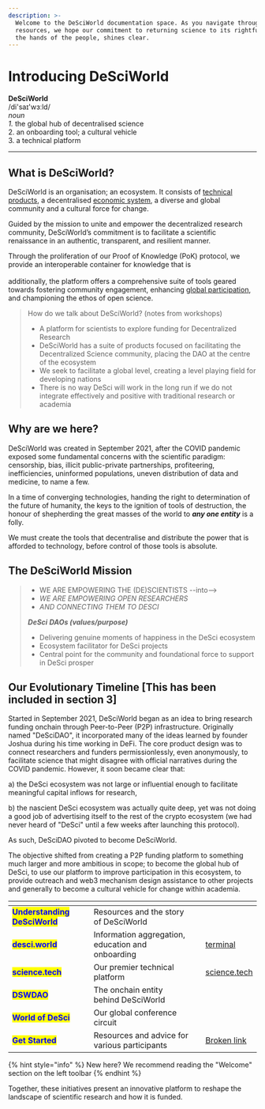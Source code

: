 ```yaml
---
description: >-
  Welcome to the DeSciWorld documentation space. As you navigate through our
  resources, we hope our commitment to returning science to its rightful place,
  the hands of the people, shines clear.
---
```


# Introducing DeSciWorld

**DeSciWorld**\
/di'saɪ'wɜːld/\
_noun_\
&#x20;   _1._ the global hub of decentralised science\
&#x20;   2\. an onboarding tool; a cultural vehicle\
&#x20;   3\. a technical platform

***

## What is DeSciWorld?

DeSciWorld is an organisation; an ecosystem. It consists of [technical products](ecosystem/science.tech/), a decentralised [economic system](broken-reference), a diverse and global community and a cultural force for change.&#x20;

Guided by the mission to unite and empower the decentralized research community, DeSciWorld’s commitment is to facilitate a scientific renaissance in an authentic, transparent, and resilient manner.&#x20;

Through the proliferation of our Proof of Knowledge (PoK) protocol, we provide an interoperable container for knowledge that is \
\
&#x20;additionally, the platform offers a comprehensive suite of tools geared towards fostering community engagement, enhancing [global participation](broken-reference), and championing the ethos of open science.



> How do we talk about DeSciWorld? (notes from workshops)&#x20;
>
> * A platform for scientists to explore funding for Decentralized Research
> * DeSciWorld has a suite of products focused on facilitating the Decentralized Science community, placing the DAO at the centre of the ecosystem
> * We seek to facilitate a global level, creating a level playing field for developing nations
> * There is no way DeSci will work in the long run if we do not integrate effectively and positive with traditional research or academia

## Why are we here?

DeSciWorld was created in September 2021, after the COVID pandemic exposed some fundamental concerns with the scientific paradigm: censorship, bias, illicit public-private partnerships, profiteering, inefficiencies, uninformed populations, uneven distribution of data and medicine, to name a few.

In a time of converging technologies, handing the right to determination of the future of humanity, the keys to the ignition of tools of destruction, the honour of shepherding the great masses of the world to _**any one entity**_ is a folly.&#x20;

We must create the tools that decentralise and distribute the power that is afforded to technology, before control of those tools is absolute.

## The DeSciWorld Mission



> * WE ARE EMPOWERING THE (DE)SCIENTISTS --into—>
> * _WE ARE EMPOWERING OPEN RESEARCHERS_
> * _AND CONNECTING THEM TO DESCI_
>
> _**DeSci**_ _**DAOs (values/purpose)**_
>
> * Delivering genuine moments of happiness in the DeSci ecosystem
> * Ecosystem facilitator for DeSci projects
> * Central point for the community and foundational force to support in DeSci prosper

## Our Evolutionary Timeline \[This has been included in section 3]

Started in September 2021, DeSciWorld began as an idea to bring research funding onchain through Peer-to-Peer (P2P) infrastructure. Originally named "DeSciDAO", it incorporated many of the ideas learned by founder Joshua during his time working in DeFi. The core product design was to connect researchers and funders permissionlessly, even anonymously, to facilitate science that might disagree with official narratives during the COVID pandemic. However, it soon became clear that:

&#x20;   a) the DeSci ecosystem was not large or influential enough to facilitate meaningful capital inflows for research,

&#x20;   b) the nascient DeSci ecosystem was actually quite deep, yet was not doing a good job of advertising itself to the rest of the crypto ecosystem (we had never heard of "DeSci" until a few weeks after launching this protocol).

As such, DeSciDAO pivoted to become DeSciWorld.&#x20;

The objective shifted from creating a P2P funding platform to something much larger and more ambitious in scope; to become the global hub of DeSci, to use our platform to improve participation in this ecosystem, to provide outreach and web3 mechanism design assistance to other projects and generally to become a cultural vehicle for change within academia.



<table data-view="cards"><thead><tr><th></th><th></th><th></th><th data-hidden data-card-target data-type="content-ref"></th></tr></thead><tbody><tr><td><mark style="color:blue;"><strong>Understanding DeSciWorld</strong></mark></td><td>Resources and the story of DeSciWorld</td><td></td><td></td></tr><tr><td><mark style="color:blue;"><strong>desci.world</strong></mark></td><td>Information aggregation, education and onboarding</td><td></td><td><a href="ecosystem/terminal/">terminal</a></td></tr><tr><td><mark style="color:blue;"><strong>science.tech</strong></mark></td><td>Our premier technical platform</td><td></td><td><a href="ecosystem/science.tech/">science.tech</a></td></tr><tr><td><mark style="color:blue;"><strong>DSWDAO</strong></mark></td><td>The onchain entity behind DeSciWorld</td><td></td><td></td></tr><tr><td><mark style="color:blue;"><strong>World of DeSci</strong></mark></td><td>Our global conference circuit</td><td></td><td></td></tr><tr><td><mark style="color:blue;"><strong>Get Started</strong></mark></td><td>Resources and advice for various participants</td><td></td><td><a href="broken-reference">Broken link</a></td></tr></tbody></table>

{% hint style="info" %}
New here? We recommend reading the "Welcome" section on the left toolbar
{% endhint %}

Together, these initiatives present an innovative platform to reshape the landscape of scientific research and how it is funded.&#x20;
